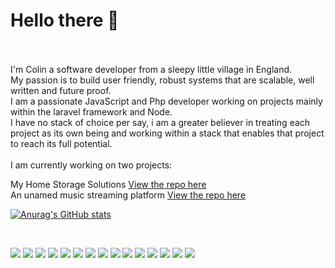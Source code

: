 <h1>Hello there 👋</h1>
<br><br>
I'm Colin a software developer from a sleepy little village in England.
<br>
My passion is to build user friendly, robust systems that are scalable, well written and future proof. 
<br>
I am a passionate JavaScript and Php developer working on projects mainly within the laravel framework and Node.
<br>
I have no stack of choice per say, i am a greater believer in treating each project as its own being and working within a stack that enables that project to reach its full potential.
<br><br>
I am currently working on two projects: <br> 

My Home Storage Solutions <a href="https://github.com/colinbarstow/my-home-storage-solutions">View the repo here</a> <br>
An unamed music streaming platform <a href="https://github.com/colinbarstow/MusicStreamingPlatform">View the repo here</a>


[![Anurag's GitHub stats](https://github-readme-stats.vercel.app/api?username=colinbarstow)](https://github.com/anuraghazra/github-readme-stats)

<br>

![](https://img.shields.io/badge/OS-MacOS-informational?style=flat&logo=apple&logoColor=white&color=2bbc8a)
![](https://img.shields.io/badge/PhpIDE-PhpStorm-informational?style=flat&logo=phpstorm&logoColor=white&color=2bbc8a)
![](https://img.shields.io/badge/JsIDE-WebStorm-informational?style=flat&logo=webstorm&logoColor=white&color=2bbc8a)
![](https://img.shields.io/badge/Code-Php-informational?style=flat&logo=php&logoColor=white&color=2bbc8a)
![](https://img.shields.io/badge/Code-Js-informational?style=flat&logo=JavaScript&logoColor=white&color=2bbc8a)
![](https://img.shields.io/badge/Code-Node-informational?style=flat&logo=node.js&logoColor=white&color=2bbc8a)
![](https://img.shields.io/badge/Code-Vue-informational?style=flat&logo=vue.js&logoColor=white&color=2bbc8a)
![](https://img.shields.io/badge/Code-React-informational?style=flat&logo=react&logoColor=white&color=2bbc8a)
![](https://img.shields.io/badge/Code-C++-informational?style=flat&logo=c++&logoColor=white&color=2bbc8a)
![](https://img.shields.io/badge/Framework-Laravel-informational?style=flat&logo=laravel&logoColor=white&color=2bbc8a)
![](https://img.shields.io/badge/Framework-ExpressJs-informational?style=flat&logo=express&logoColor=white&color=2bbc8a)
![](https://img.shields.io/badge/Skills-ThreeJs-informational?style=flat&logo=three.js&logoColor=white&color=2bbc8a)
![](https://img.shields.io/badge/Tools-Linode-informational?style=flat&logo=linode&logoColor=white&color=2bbc8a)
![](https://img.shields.io/badge/Tools-AWS-informational?style=flat&logo=amazonaws&logoColor=white&color=2bbc8a)
![](https://img.shields.io/badge/Tools-S3-informational?style=flat&logo=amazons3&logoColor=white&color=2bbc8a)

<!---
colinbarstow/colinbarstow is a ✨ special ✨ repository because its `README.md` (this file) appears on your GitHub profile.
You can click the Preview link to take a look at your changes.
--->
